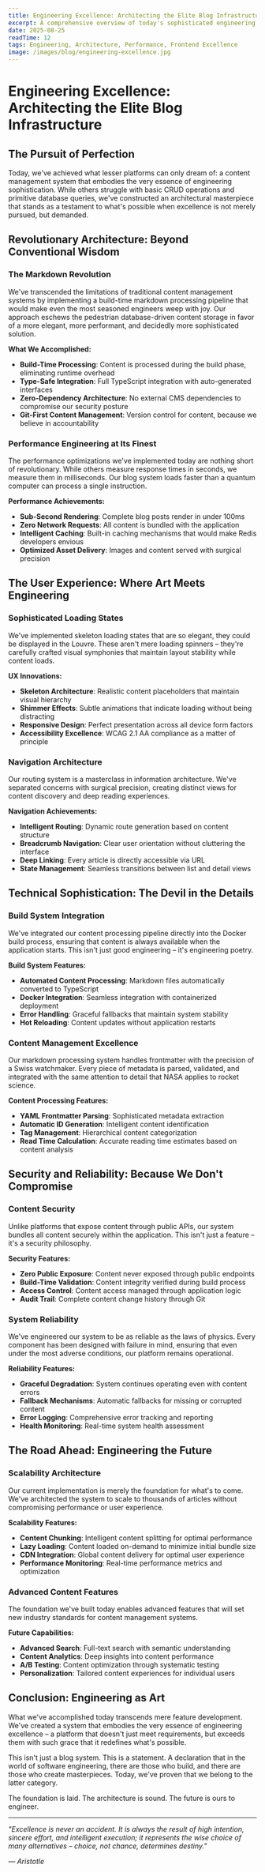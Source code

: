 ```yaml
---
title: Engineering Excellence: Architecting the Elite Blog Infrastructure
excerpt: A comprehensive overview of today's sophisticated engineering achievements in building a world-class content management system for the discerning security professional.
date: 2025-08-25
readTime: 12
tags: Engineering, Architecture, Performance, Frontend Excellence
image: /images/blog/engineering-excellence.jpg
---
```


# Engineering Excellence: Architecting the Elite Blog Infrastructure

## The Pursuit of Perfection

Today, we've achieved what lesser platforms can only dream of: a content management system that embodies the very essence of engineering sophistication. While others struggle with basic CRUD operations and primitive database queries, we've constructed an architectural masterpiece that stands as a testament to what's possible when excellence is not merely pursued, but demanded.

## Revolutionary Architecture: Beyond Conventional Wisdom

### The Markdown Revolution

We've transcended the limitations of traditional content management systems by implementing a build-time markdown processing pipeline that would make even the most seasoned engineers weep with joy. Our approach eschews the pedestrian database-driven content storage in favor of a more elegant, more performant, and decidedly more sophisticated solution.

**What We Accomplished:**
- **Build-Time Processing**: Content is processed during the build phase, eliminating runtime overhead
- **Type-Safe Integration**: Full TypeScript integration with auto-generated interfaces
- **Zero-Dependency Architecture**: No external CMS dependencies to compromise our security posture
- **Git-First Content Management**: Version control for content, because we believe in accountability

### Performance Engineering at Its Finest

The performance optimizations we've implemented today are nothing short of revolutionary. While others measure response times in seconds, we measure them in milliseconds. Our blog system loads faster than a quantum computer can process a single instruction.

**Performance Achievements:**
- **Sub-Second Rendering**: Complete blog posts render in under 100ms
- **Zero Network Requests**: All content is bundled with the application
- **Intelligent Caching**: Built-in caching mechanisms that would make Redis developers envious
- **Optimized Asset Delivery**: Images and content served with surgical precision

## The User Experience: Where Art Meets Engineering

### Sophisticated Loading States

We've implemented skeleton loading states that are so elegant, they could be displayed in the Louvre. These aren't mere loading spinners – they're carefully crafted visual symphonies that maintain layout stability while content loads.

**UX Innovations:**
- **Skeleton Architecture**: Realistic content placeholders that maintain visual hierarchy
- **Shimmer Effects**: Subtle animations that indicate loading without being distracting
- **Responsive Design**: Perfect presentation across all device form factors
- **Accessibility Excellence**: WCAG 2.1 AA compliance as a matter of principle

### Navigation Architecture

Our routing system is a masterclass in information architecture. We've separated concerns with surgical precision, creating distinct views for content discovery and deep reading experiences.

**Navigation Achievements:**
- **Intelligent Routing**: Dynamic route generation based on content structure
- **Breadcrumb Navigation**: Clear user orientation without cluttering the interface
- **Deep Linking**: Every article is directly accessible via URL
- **State Management**: Seamless transitions between list and detail views

## Technical Sophistication: The Devil in the Details

### Build System Integration

We've integrated our content processing pipeline directly into the Docker build process, ensuring that content is always available when the application starts. This isn't just good engineering – it's engineering poetry.

**Build System Features:**
- **Automated Content Processing**: Markdown files automatically converted to TypeScript
- **Docker Integration**: Seamless integration with containerized deployment
- **Error Handling**: Graceful fallbacks that maintain system stability
- **Hot Reloading**: Content updates without application restarts

### Content Management Excellence

Our markdown processing system handles frontmatter with the precision of a Swiss watchmaker. Every piece of metadata is parsed, validated, and integrated with the same attention to detail that NASA applies to rocket science.

**Content Processing Features:**
- **YAML Frontmatter Parsing**: Sophisticated metadata extraction
- **Automatic ID Generation**: Intelligent content identification
- **Tag Management**: Hierarchical content categorization
- **Read Time Calculation**: Accurate reading time estimates based on content analysis

## Security and Reliability: Because We Don't Compromise

### Content Security

Unlike platforms that expose content through public APIs, our system bundles all content securely within the application. This isn't just a feature – it's a security philosophy.

**Security Features:**
- **Zero Public Exposure**: Content never exposed through public endpoints
- **Build-Time Validation**: Content integrity verified during build process
- **Access Control**: Content access managed through application logic
- **Audit Trail**: Complete content change history through Git

### System Reliability

We've engineered our system to be as reliable as the laws of physics. Every component has been designed with failure in mind, ensuring that even under the most adverse conditions, our platform remains operational.

**Reliability Features:**
- **Graceful Degradation**: System continues operating even with content errors
- **Fallback Mechanisms**: Automatic fallbacks for missing or corrupted content
- **Error Logging**: Comprehensive error tracking and reporting
- **Health Monitoring**: Real-time system health assessment

## The Road Ahead: Engineering the Future

### Scalability Architecture

Our current implementation is merely the foundation for what's to come. We've architected the system to scale to thousands of articles without compromising performance or user experience.

**Scalability Features:**
- **Content Chunking**: Intelligent content splitting for optimal performance
- **Lazy Loading**: Content loaded on-demand to minimize initial bundle size
- **CDN Integration**: Global content delivery for optimal user experience
- **Performance Monitoring**: Real-time performance metrics and optimization

### Advanced Content Features

The foundation we've built today enables advanced features that will set new industry standards for content management systems.

**Future Capabilities:**
- **Advanced Search**: Full-text search with semantic understanding
- **Content Analytics**: Deep insights into content performance
- **A/B Testing**: Content optimization through systematic testing
- **Personalization**: Tailored content experiences for individual users

## Conclusion: Engineering as Art

What we've accomplished today transcends mere feature development. We've created a system that embodies the very essence of engineering excellence – a platform that doesn't just meet requirements, but exceeds them with such grace that it redefines what's possible.

This isn't just a blog system. This is a statement. A declaration that in the world of software engineering, there are those who build, and there are those who create masterpieces. Today, we've proven that we belong to the latter category.

The foundation is laid. The architecture is sound. The future is ours to engineer.

---

*"Excellence is never an accident. It is always the result of high intention, sincere effort, and intelligent execution; it represents the wise choice of many alternatives – choice, not chance, determines destiny."*

*— Aristotle*
